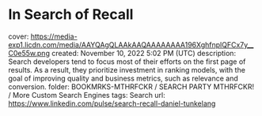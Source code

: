 # In Search of Recall

cover: https://media-exp1.licdn.com/media/AAYQAgQLAAkAAQAAAAAAAA196XghfnplQFCx7y__C0e55w.png
created: November 10, 2022 5:02 PM (UTC)
description: Search developers tend to focus most of their efforts on the first page of results. As a result, they prioritize investment in ranking models, with the goal of improving quality and business metrics, such as relevance and conversion.
folder: BOOKMRKS-MTHRFCKR / SEARCH PARTY MTHRFCKR! / More Custom Search Engines
tags: Search
url: https://www.linkedin.com/pulse/search-recall-daniel-tunkelang